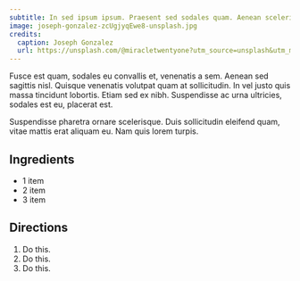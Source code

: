 ```yaml
---
subtitle: In sed ipsum ipsum. Praesent sed sodales quam. Aenean scelerisque sapien et nulla vehicula pharetra. Aliquam non lobortis massa, eu elementum felis. Aliquam convallis ultrices nibh. Morbi nec dolor molestie, porttitor velit in, facilisis ligula. Donec porta justo quis ipsum interdum, mattis molestie turpis viverra.
image: joseph-gonzalez-zcUgjyqEwe8-unsplash.jpg
credits:
  caption: Joseph Gonzalez
  url: https://unsplash.com/@miracletwentyone?utm_source=unsplash&utm_medium=referral&utm_content=creditCopyText
---
```


Fusce est quam, sodales eu convallis et, venenatis a sem. Aenean sed sagittis nisl. Quisque venenatis volutpat quam at sollicitudin. In vel justo quis massa tincidunt lobortis. Etiam sed ex nibh. Suspendisse ac urna ultricies, sodales est eu, placerat est. 

Suspendisse pharetra ornare scelerisque. Duis sollicitudin eleifend quam, vitae mattis erat aliquam eu. Nam quis lorem turpis.

## Ingredients

- 1 item
- 2 item
- 3 item

## Directions

1. Do this.
1. Do this.
1. Do this.